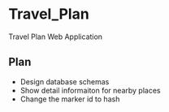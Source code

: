Travel_Plan
===========

Travel Plan Web Application

Plan
----

* Design database schemas
* Show detail informaiton for nearby places
* Change the marker id to hash
